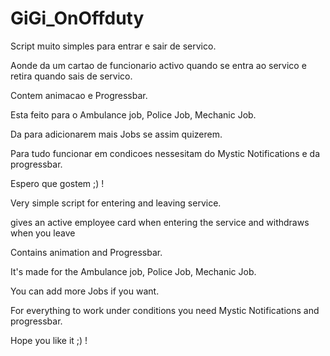 # GiGi_OnOffduty

Script muito simples para entrar e sair de servico.

Aonde da um cartao de funcionario activo quando se entra ao servico e retira quando sais de servico.

Contem animacao e Progressbar.

Esta feito para o Ambulance job, Police Job, Mechanic Job.

Da para adicionarem mais Jobs se assim quizerem.

Para tudo funcionar em condicoes nessesitam do Mystic Notifications e da progressbar.

Espero que gostem ;) !

Very simple script for entering and leaving service.

gives an active employee card when entering the service and withdraws when you leave

Contains animation and Progressbar.

It's made for the Ambulance job, Police Job, Mechanic Job.

You can add more Jobs if you want.

For everything to work under conditions you need Mystic Notifications and progressbar.

Hope you like it ;) !
